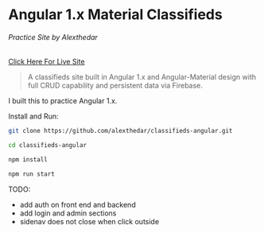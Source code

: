 # Angular 1.x Material Classifieds

###### Practice Site by Alexthedar

[Click Here For Live Site](link)

> A classifieds site built in Angular 1.x and Angular-Material design with full CRUD capability and persistent data via Firebase.

I built this to practice Angular 1.x.

Install and Run:


``` bash
git clone https://github.com/alexthedar/classifieds-angular.git

cd classifieds-angular

npm install

npm run start

```

TODO:

- add auth on front end and backend
- add login and admin sections
- sidenav does not close when click outside
